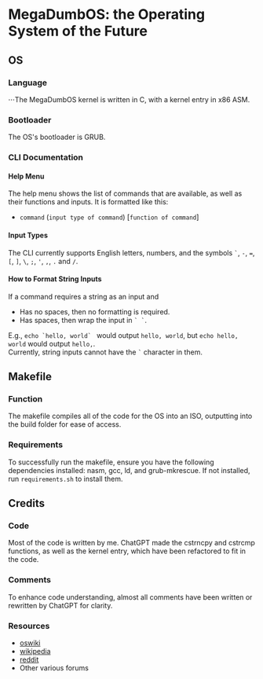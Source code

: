 # MegaDumbOS: the Operating System of the Future

## OS

### Language
⋅⋅⋅The MegaDumbOS kernel is written in C, with a kernel entry in x86 ASM.

### Bootloader
The OS's bootloader is GRUB.

### CLI Documentation

#### Help Menu
The help menu shows the list of commands that are available, as well as their functions and inputs. It is formatted like this:
* `command` (`input type of command`) [`function of command`]

#### Input Types
The CLI currently supports English letters, numbers, and the symbols `` ` ``, `-`, `=`, `[`, `]`, `\`, `;`, `'`, `,`, `.` and `/`.

#### How to Format String Inputs
If a command requires a string as an input and
* Has no spaces, then no formatting is required.
* Has spaces, then wrap the input in `` ` ` ``.
  
E.g., ``echo `hello, world` `` would output `hello, world`, but `echo hello, world` would output `hello,`.  
Currently, string inputs cannot have the `` ` `` character in them.

## Makefile

### Function
The makefile compiles all of the code for the OS into an ISO, outputting into the build folder for ease of access.

### Requirements
To successfully run the makefile, ensure you have the following dependencies installed: nasm, gcc, ld, and grub-mkrescue. If not installed, run `requirements.sh` to install them.

## Credits

### Code
Most of the code is written by me. ChatGPT made the cstrncpy and cstrcmp functions, as well as the kernel entry, which have been refactored to fit in the code.

### Comments
To enhance code understanding, almost all comments have been written or rewritten by ChatGPT for clarity.

### Resources
* [oswiki](https://wiki.osdev.org)
* [wikipedia](https://www.wikipedia.org/)
* [reddit](https://www.reddit.com/)
* Other various forums
